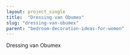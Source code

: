```yaml
---
layout: project_single
title:  "Dressing van Obumex"
slug: "dressing-van-obumex"
parent: "bedroom-decoration-ideas-for-women"
---
```

Dressing van Obumex